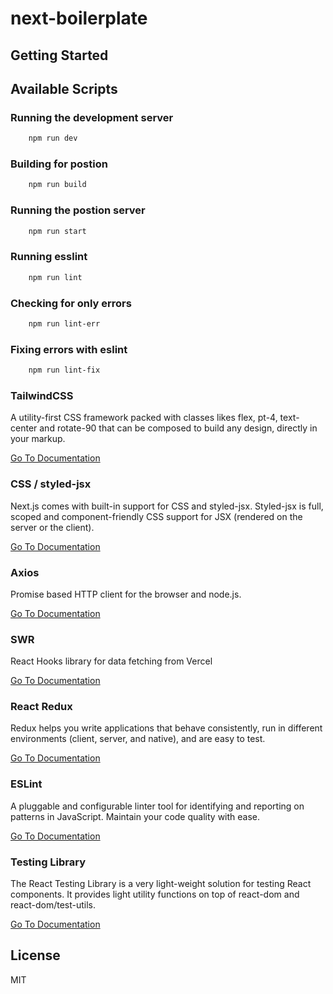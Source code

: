 # next-boilerplate

## Getting Started

## Available Scripts

### Running the development server

```bash
    npm run dev
```

### Building for postion

```bash
    npm run build
```

### Running the postion server

```bash
    npm run start
```

### Running esslint

```bash
    npm run lint
```

### Checking for only errors

```bash
    npm run lint-err
```

### Fixing errors with eslint

```bash
    npm run lint-fix
```

### **TailwindCSS**

A utility-first CSS framework packed with classes likes flex, pt-4, text-center and rotate-90 that can be composed to build any design, directly in your markup.

[Go To Documentation](https://tailwindcss.com/docs)

### **CSS / styled-jsx**

Next.js comes with built-in support for CSS and styled-jsx. Styled-jsx is full, scoped and component-friendly CSS support for JSX (rendered on the server or the client).

[Go To Documentation](https://github.com/vercel/styled-jsx)

### **Axios**

Promise based HTTP client for the browser and node.js.

[Go To Documentation](https://github.com/axios/axios)

### **SWR**

React Hooks library for data fetching from Vercel

[Go To Documentation](https://swr.vercel.app/)

### **React Redux**

Redux helps you write applications that behave consistently, run in different environments (client, server, and native), and are easy to test.

[Go To Documentation](https://redux.js.org/introduction/getting-started)

### **ESLint**

A pluggable and configurable linter tool for identifying and reporting on patterns in JavaScript. Maintain your code quality with ease.

[Go To Documentation](https://eslint.org/docs/user-guide/getting-started)

### **Testing Library**

The React Testing Library is a very light-weight solution for testing React components. It provides light utility functions on top of react-dom and react-dom/test-utils.

[Go To Documentation](https://testing-library.com/docs/)

## License

MIT
